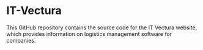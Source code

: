 # IT-Vectura
This GitHub repository contains the source code for the IT Vectura website, which provides information on logistics management software for companies. 
